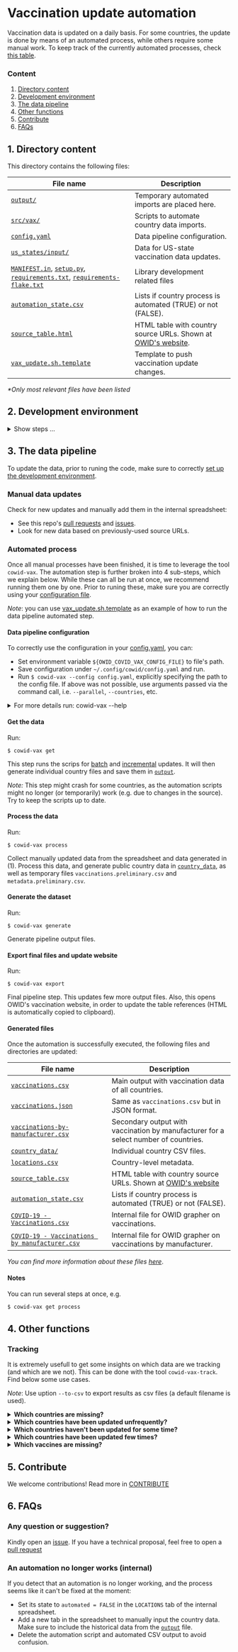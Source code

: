 # Vaccination update automation

Vaccination data is updated on a daily basis. For some countries, the update is done by means of an automated process,
while others require some manual work. To keep track of the currently automated processes, check [this
table](automation_state.csv). 

### Content
1. [Directory content](#1-directory-content)
2. [Development environment](#2-development-environment)
3. [The data pipeline](#3-the-data-pipeline)
4. [Other functions](#4-other-functions)
5. [Contribute](CONTRIBUTE.md)
6. [FAQs](#6-FAQs)

## 1. Directory content
This directory contains the following files:


| File name      | Description |
| ----------- | ----------- |
| [`output/`](output)      | Temporary automated imports are placed here.       |
| [`src/vax/`](src/vax)      | Scripts to automate country data imports.       |
| [`config.yaml`](config.yaml)      | Data pipeline configuration.       |
| [`us_states/input/`](us_states/input)      | Data for US-state vaccination data updates.       |
| [`MANIFEST.in`](MANIFEST.IN), [`setup.py`](setup.py), [`requirements.txt`](requirements.txt), [`requirements-flake.txt`](requirements-flake.txt)      |     Library development related files   |
| [`automation_state.csv`](automation_state.csv)      |     Lists if country process is automated (TRUE) or not (FALSE).   |
| [`source_table.html`](source_table.html)      | HTML table with country source URLs. Shown at [OWID's website](https://ourworldindata.org/covid-vaccinations#source-information-country-by-country).       |
| [`vax_update.sh.template`](vax_update.sh.template)      | Template to push vaccination update changes.       |

_*Only most relevant files have been listed_ 


## 2. Development environment
<details closed>
<summary>Show steps ...</summary>
Follow the steps below to correctly set up your virtual environment.

### Python version
Make sure you have a working environment with Python 3 installed. We use Python >= 3.7.

You can check this with:

```
python --version
```

### Install library
In your environment (shell), install the library in development mode. That is, run:

```
$ pip install -e .
```

In addition to `owid-covid19-vaccination-dev` package, this will install the command tool `cowid-vax`, which is required
to run the data pipeline.

### Configuration file

To correctly run the data pipeline, make sure to have a valid _configuration file_. We currently use
[config.yaml](config.yaml). This file contains data used throughout the different pipeline stages.

```yaml
global:
  project_dir: !ENV ${OWID_COVID_PROJECT_DIR}
  credentials: !ENV ${OWID_COVID_VAX_CREDENTIALS_FILE}
pipeline:
  get-data:
    parallel: True
    countries:
    njobs: -2
    skip_countries:
      - Colombia
  process-data:
    skip_complete:
    skip_monotonic_check:
      Northern Ireland:
        - date: 2021-04-29
          metrics: people_vaccinated
    skip_anomaly_check:
      Bahrain:
        - date: 2021-03-06
          metrics: total_vaccinations
      Bolivia:
        - date: 2021-03-06
          metrics: people_vaccinated
      Brazil:
        - date: 2021-01-21
          metrics: 
           - total_vaccinations
           - people_vaccinated
  generate-dataset:
```

Our current configuration requires to previously set environment variables `${OWID_COVID_PROJECT_DIR}` and
`${OWID_COVID_VAX_CREDENTIALS_FILE}`. We recommend defining them in `~/.bashrc` or `/.bash_profile`. For instance:

```sh
export OWID_COVID_PROJECT_DIR=/Users/username/projects/covid-19-data
export OWID_COVID_VAX_CREDENTIALS_FILE=${OWID_COVID_PROJECT_DIR}/scripts/scripts/vaccinations/vax_dataset_config.json
```

### Credentials file
The environment variable `${OWID_COVID_VAX_CREDENTIALS_FILE}` corresponds to the path to the credentials file. This is internal. Google-related fields require a valid OAuth JSON credentials file (see [gsheets
  documentation](https://gsheets.readthedocs.io/en/stable/#quickstart)). The file should have the following structure:
```json
{
    "greece_api_token": "[GREECE_API_TOKEN]",
    "owid_cloud_table_post": "[OWID_CLOUD_TABLE_POST]",
    "google_credentials": "[CREDENTIALS_JSON_PATH]",
    "google_spreadsheet_vax_id": "[SHEET_ID]",
    "twitter_consumer_key": "[TWITTER_CONSUMER_KEY]",
    "twitter_consumer_secret": "[TWITTER_CONSUMER_SECRET]"
}
```

### Check the style
We use [flake8](https://flake8.pycqa.org/en/latest/) to check the style of our code. The configuration lives in file 
[tox.ini](tox.ini). To check the style, simply run

```sh
$ tox
```
**Note**: This requires tox to be installed (`$ pip install tox`)
</details>

## 3. The data pipeline
To update the data, prior to runing the code, make sure to correctly [set up the development environment](#development-environment).

### Manual data updates

Check for new updates and manually add them in the internal spreadsheet:
- See this repo's [pull requests](https://github.com/owid/covid-19-data/pulls) and [issues](https://github.com/owid/covid-19-data/issues).
- Look for new data based on previously-used source URLs.

### Automated process
Once all manual processes have been finished, it  is time to leverage the tool `cowid-vax`. The automation step is
further broken into 4 sub-steps, which we explain below. While these can all be run at once, we recommend running them
one by one. Prior to runing these, make sure you are correctly using your [configuration file](#configuration-file).

*Note*: you can use [vax_update.sh.template](vax_update.sh.template) as an example of how to run the data pipeline
automated step.

#### Data pipeline configuration
To correctly use the configuration in your [config.yaml](config.yaml), you can:
  - Set environment variable `${OWID_COVID_VAX_CONFIG_FILE}` to file's path.
  - Save configuration under `~/.config/cowid/config.yaml` and run.
  - Run `$ cowid-vax --config config.yaml`, explicitly specifying the path to the config file.
If above was not possible, use arguments passed via the command call, i.e. `--parallel`, `--countries`, etc.


<details closed>
<summary markdown='span'>For more details run: cowid-vax --help</summary>

```txt
usage: cowid-vax [-h] [-c COUNTRIES] [-p] [-j NJOBS] [-s] [--config CONFIG] [--credentials CREDENTIALS] [--checkr]
                 {get-data,process-data,generate-dataset,export,all}

Execute COVID-19 vaccination data collection pipeline.

positional arguments:
  {get-data,process-data,generate-dataset,export,all}
                        Choose a step: i) `get-data` will run automated scripts, 2) `process-data` will get csvs generated in
                        1 and collect all data from spreadsheet, 3) `generate-dataset` generate the output files, 4) `export`
                        to generate all final files, 5) `all` will run all steps sequentially.

optional arguments:
  -h, --help            show this help message and exit
  -c COUNTRIES, --countries COUNTRIES
                        Run for a specific country. For a list of countries use commas to separate them (only in mode get-
                        data)E.g.: peru, norway. Special keywords: 'all' to run all countries, 'incremental' to run
                        incrementalupdates, 'batch' to run batch updates. Defaults to all countries. (default: all)
  -p, --parallel        Execution done in parallel (only in mode get-data). (default: False)
  -j NJOBS, --njobs NJOBS
                        Number of jobs for parallel processing. Check Parallel class in joblib library for more info (only in
                        mode get-data). (default: -2)
  -s, --show-config     Display configuration parameters at the beginning of the execution. (default: False)
  --config CONFIG       Path to config file (YAML). Will look for file in path given by environment variable
                        `$OWID_COVID_VAX_CONFIG_FILE`. If not set, will default to ~/.config/cowid/config.yaml (default:
                        /Users/lucasrodes/repos/covid-19-data/scripts/scripts/vaccinations/config.yaml)
  --credentials CREDENTIALS
                        Path to credentials file (JSON). If a config file is being used, the value ther will be prioritized.
                        (default: vax_dataset_config.json)
  --checkr              Compare results from generate-dataset with results obtained with former generate_dataset.R script.It
                        requires that the R script is previously run (without removing temporary files vax & metadata)!
                        (default: False)

```
</details>

#### Get the data

Run: 

```
$ cowid-vax get
```
This step runs the scrips for [batch](src/vax/batch) and [incremental](src/vax/incremental) updates. It will then generate
individual country files and save them in [`output`](output).

*Note:* This step might crash for some countries, as the automation scripts might no longer (or temporarily) work
(e.g. due to changes in the source). Try to keep the scripts up to date.
#### Process the data

Run: 

```
$ cowid-vax process
```

Collect manually updated data from the spreadsheet and data generated in (1). Process this data, and generate public country data in
  [`country_data`](../../../public/data/vaccinations/country_data/), as well as temporary files 
  `vaccinations.preliminary.csv` and `metadata.preliminary.csv`.

#### Generate the dataset

Run: 

```
$ cowid-vax generate
```

Generate pipeline output files.

#### Export final files and update website

Run: 

```
$ cowid-vax export
```

Final pipeline step. This updates few more output files. Also, this opens OWID's vaccination website, in order to update
the table references (HTML is automatically copied to clipboard).

#### Generated files
Once the automation is successfully executed, the following files and directories are updated:

| File name      | Description |
| ----------- | ----------- |
| [`vaccinations.csv`](../../../public/data/vaccinations/vaccinations.csv)      | Main output with vaccination data of all countries.       |
| [`vaccinations.json`](../../../public/data/vaccinations/vaccinations.json)   | Same as `vaccinations.csv` but in JSON format.        |
| [`vaccinations-by-manufacturer.csv`](../../../public/data/vaccinations/vaccinations-by-manufacturer.csv)   | Secondary output with vaccination by manufacturer for a select number of countries.        |
| [`country_data/`](../../../public/data/vaccinations/country_data/)   | Individual country CSV files.        |
| [`locations.csv`](../../../public/data/vaccinations/locations.csv)   | Country-level metadata.        |
| [`source_table.csv`](source_table.html)   | HTML table with country source URLs. Shown at [OWID's website](https://ourworldindata.org/covid-vaccinations#source-information-country-by-country)        |
| [`automation_state.csv`](automation_state.csv)   | Lists if country process is automated (TRUE) or not (FALSE).        |
| [`COVID-19 - Vaccinations.csv`](../../grapher/COVID-19%20-%20Vaccinations.csv)   | Internal file for OWID grapher on vaccinations.        |
| [`COVID-19 - Vaccinations by manufacturer.csv`](../../grapher/COVID-19%20-%20Vaccinations%20by%20manufacturer.csv)   | Internal file for OWID grapher on vaccinations by manufacturer.        |


_You can find more information about these files [here](../../../public/data/vaccinations/README.md)_.

#### Notes

You can run several steps at once, e.g.

```sh
$ cowid-vax get process
```

## 4. Other functions
### Tracking
It is extremely usefull to get some insights on which data are we tracking (and which are we not). This can be done with
the tool `cowid-vax-track`. Find below some use cases.

*Note*: Use uption `--to-csv` to export results as csv files (a default filename is used).

<details closed>
<summary><strong>Which countries are missing?</strong></summary>
Run 

```
$ cowid-vax-track countries-missing
```
Countries are given from most to least populated.
</details>

<details closed>
<summary><strong>Which countries have been updated unfrequently?</strong></summary>
Get the list of countries sorted by least frequently updated. The update frequency is defined by the ratio between the 
number of days with an update and the number of days of observation (i.e. days since first update).

```
$ cowid-vax-track countries-least-updatedfreq
```

Countries are given from least to most frequently updated.
</details>

<details closed>
<summary><strong>Which countries haven't been updated for some time?</strong></summary>
Get the list of countries and their last update by running:

```
$ cowid-vax-track countries-last-updated
```

Countries are given from least to most recently updated.
</details>

<details closed>
<summary><strong>Which countries have been updated few times?</strong></summary>
Get the list of countries least updated (in absolute counts):

```
$ cowid-vax-track countries-least-updated
```

Countries are given from least to most frequently updated.
</details>

<details closed>
<summary><strong>Which vaccines are missing?</strong></summary>
Get the list of countries with missing vaccines:

```
$ cowid-vax-track vaccines-missing
```

Countries are given from the one with the least to the one with he most number of untracked vaccines.
</details>


## 5. Contribute
We welcome contributions! Read more in [CONTRIBUTE](CONTRIBUTE.md)
## 6. FAQs

### Any question or suggestion?
Kindly open an [issue](https://github.com/owid/covid-19-data/issues/new). If you have a technical proposal, feel free to
open a [pull request](https://github.com/owid/covid-19-data/compare)

### An automation no longer works (internal)
If you detect that an automation is no longer working, and the process seems like it can't be fixed at the moment:
- Set its state to `automated = FALSE` in the `LOCATIONS` tab of the internal spreadsheet.
- Add a new tab in the spreadsheet to manually input the country data. Make sure to include the historical data from the [`output`](output) file.
- Delete the automation script and automated CSV output to avoid confusion.
